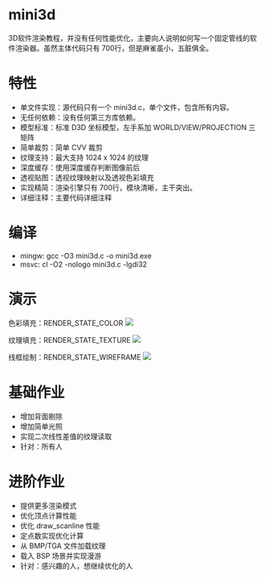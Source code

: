 # mini3d
3D软件渲染教程，并没有任何性能优化，主要向人说明如何写一个固定管线的软件渲染器。虽然主体代码只有 700行，但是麻雀虽小，五脏俱全。

特性
===
* 单文件实现：源代码只有一个 mini3d.c，单个文件，包含所有内容。
* 无任何依赖：没有任何第三方库依赖。
* 模型标准：标准 D3D 坐标模型，左手系加 WORLD/VIEW/PROJECTION 三矩阵
* 简单裁剪：简单 CVV 裁剪
* 纹理支持：最大支持 1024 x 1024 的纹理
* 深度缓存：使用深度缓存判断图像前后
* 透视贴图：透视纹理映射以及透视色彩填充
* 实现精简：渲染引擎只有 700行，模块清晰，主干突出。
* 详细注释：主要代码详细注释

编译
===
* mingw: 
		gcc -O3 mini3d.c -o mini3d.exe
* msvc:
		cl -O2 -nologo mini3d.c -lgdi32

演示
===

色彩填充：RENDER_STATE_COLOR
![](https://raw.githubusercontent.com/skywind3000/mini3d/master/images/mini_0.png)

纹理填充：RENDER_STATE_TEXTURE
![](https://raw.githubusercontent.com/skywind3000/mini3d/master/images/mini_1.png)

线框绘制：RENDER_STATE_WIREFRAME
![](https://raw.githubusercontent.com/skywind3000/mini3d/master/images/mini_2.png)


基础作业
=======
* 增加背面剔除
* 增加简单光照
* 实现二次线性差值的纹理读取
* 针对：所有人

进阶作业
=======
* 提供更多渲染模式
* 优化顶点计算性能
* 优化 draw_scanline 性能
* 定点数实现优化计算 
* 从 BMP/TGA 文件加载纹理
* 载入 BSP 场景并实现漫游
* 针对：感兴趣的人，想继续优化的人


